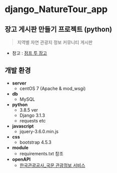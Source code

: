 # django_NatureTour_app
## 장고 게시판 만들기 프로젝트 (python)
> 지역별 자연 관광지 정보 커뮤니티 게시판        
          
- 참고 : [점프 투 장고](https://wikidocs.net/book/4223)

## 개발 환경
- **server**  
  - centOS 7 (Apache & mod_wsgi)
- **db**  
  - MySQL 
- **python**  
  - 3.8.5 ver  
  - Django 3.1.3  
  - requests etc  
- **javascript**  
  - jquery-3.6.0.min.js  
- **css**  
  - bootstrap 4.5.3  
- **module**  
  - requirements.txt 참조  
- **openAPI**
  - [한국관광공사_국문 관광정보 서비스](https://www.data.go.kr/data/15057787/openapi.do)
